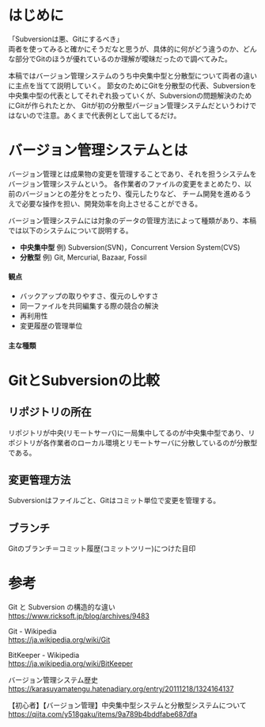 # はじめに
「Subversionは悪、Gitにするべき」  
両者を使ってみると確かにそうだなと思うが、具体的に何がどう違うのか、どんな部分でGitのほうが優れているのか理解が曖昧だったので調べてみた。

本稿ではバージョン管理システムのうち中央集中型と分散型について両者の違いに主点を当てて説明していく。
節女のためにGitを分散型の代表、Subversionを中央集中型の代表としてそれぞれ扱っていくが、Subversionの問題解決のためにGitが作られたとか、
Gitが初の分散型バージョン管理システムだというわけではないので注意。あくまで代表例として出してるだけ。

# バージョン管理システムとは
バージョン管理とは成果物の変更を管理することであり、それを担うシステムをバージョン管理システムという。
各作業者のファイルの変更をまとめたり、以前のバージョンとの差分をとったり、復元したりなど、
チーム開発を進めるうえで必要な操作を担い、開発効率を向上させることができる。

バージョン管理システムには対象のデータの管理方法によって種類があり、本稿では以下のシステムについて説明する。
- **中央集中型** 例) Subversion(SVN)，Concurrent Version System(CVS)
- **分散型** 例) Git, Mercurial, Bazaar, Fossil

#### 観点
- バックアップの取りやすさ、復元のしやすさ
- 同一ファイルを共同編集する際の競合の解決
- 再利用性
- 変更履歴の管理単位

#### 主な種類


# GitとSubversionの比較
## リポジトリの所在
リポジトリが中央(リモートサーバ)に一局集中してるのが中央集中型であり、リポジトリが各作業者のローカル環境とリモートサーバに分散しているのが分散型である。

## 変更管理方法
Subversionはファイルごと、Gitはコミット単位で変更を管理する。

## ブランチ
Gitのブランチ＝コミット履歴(コミットツリー)につけた目印

# 参考
Git と Subversion の構造的な違い  
https://www.ricksoft.jp/blog/archives/9483

Git - Wikipedia  
https://ja.wikipedia.org/wiki/Git

BitKeeper - Wikipedia  
https://ja.wikipedia.org/wiki/BitKeeper

バージョン管理システム歴史  
https://karasuyamatengu.hatenadiary.org/entry/20111218/1324164137

【初心者】【バージョン管理】中央集中型システムと分散型システムについて  
https://qiita.com/y518gaku/items/9a789b4bddfabe687dfa
